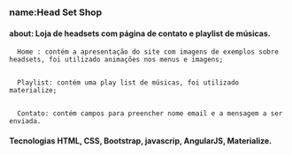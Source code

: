 ### name:Head Set Shop


#### about: Loja de headsets com página de contato e playlist de músicas.


      Home : contém a apresentação do site com imagens de exemplos sobre headsets, foi utilizado animações nos menus e imagens;
      
      
      Playlist: contém uma play list de músicas, foi utilizado materialize;
      
      
      Contato: contém campos para preencher nome email e a mensagem a ser enviada.
      
      

#### Tecnologias HTML, CSS, Bootstrap, javascrip, AngularJS, Materialize.
